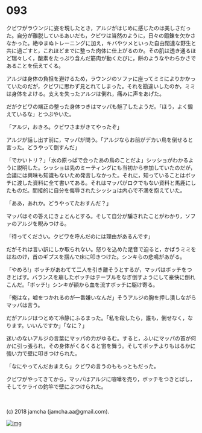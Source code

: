# 093

クビワがラウンジに姿を現したとき，アルジがはじめに感じたのは美しさだった。自分が離脱しているあいだも，クビワは当然のように，日々の鍛錬を欠かさなかった。絶ゆまぬトレーニングに加え，キバやツメといった自由闊達な野生と共に過ごすと，これほどまでに整った肉体に仕上がるのか。その肌は透き通るほど瑞々しく，酸素をたっぷり含んだ筋肉が動くたびに，餅のようなやわらかさであることを伝えてくる。  

アルジは身体の負担を避けるため，ラウンジのソファに座ってミミによりかかっていたのだが，クビワに思わず見とれてしまった。それを勘違いしたのか，ミミは身体をよける。支えを失ったアルジは倒れ，痛みに声をあげた。  

だがクビワの端正の整った身体つきはマッパも魅了したようだ。「ほう，よく鍛えているな」とつぶやいた。  

「アルジ，おきろ。クビワさまがきてやったぞ」  

アルジが話し出す前に，マッパが問う。「アルジならお前がデカい鳥を倒せると言った。どうやって倒すんだ」  

「でかいトリ？」「水の原っぱで会ったあの鳥のことだよ」シッショがわかるように説明した。シッショは先のミーティングにも当初から参加していたのだが，会議には興味も知識もないため発言しなかった。それに，知っていることはボッチに渡した資料に全て書いてある。それはマッパがロクでもない資料と馬鹿にしたものだ。間接的に自分を侮辱されたシッショは内心で不満を抱えていた。  

「ああ，あれか。どうやってたおすんだ？」  

マッパはその答えにきょとんとする。そして自分が騙されたことがわかり，ソファのアルジを睨みつける。  

「待ってください。クビワを呼んだのには理由があるんです」  

だがそれは言い訳にしか取られない。怒りを込めた足音で迫ると，かばうミミをはねのけ，首のギプスを掴んで床に叩きつけた。シンキらの悲鳴があがる。  

「やめろ!」ボッチがあわてて二人を引き離そうとするが，マッパはボッチをつきとばす。バランスを崩したボッチはテーブルをなぎ倒すようにして豪快に倒れこんだ。「ボッチ!」シンキが額から血を流すボッチに駆け寄る。  

「俺はな，嘘をつかれるのが一番嫌いなんだ」そうアルジの胸を押し潰しながらマッパは言う。  

だがアルジはつとめて冷静にふるまった。「私を殺したら，誰も，倒せなく，なります。いいんですか」「なに？」  

迷いのないアルジの言葉にマッパの力がゆるむ。すると，ふいにマッパの首が何かに引っ張られ，その身体がくるくると宙を舞う。そしてボッチよりもはるかに強い力で壁に叩きつけられた。  

「なにやってんだおまえら」クビワの言うのももっともだった。  

クビワがやってきてから，マッパはアルジに喧嘩を売り，ボッチをつきとばし，そしてケライの釣竿で壁にぶつけられた。  

<br>  
<br>  
(c) 2018 jamcha (jamcha.aa@gmail.com).  

[![img](http://i.creativecommons.org/l/by-nc-sa/4.0/88x31.png)](http://creativecommons.org/licenses/by-nc-sa/4.0/deed)